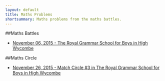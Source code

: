 ```yaml
---
layout: default
title: Maths Problems
shortsummary: Maths problems from the maths battles.
---
```


##Maths Battles

* [November 06, 2015 -  The Royal Grammar School for Boys in High Wycombe](/problems/mathsbattles/2015_11_06_hw.html)

##Maths Circle

* [November 26, 2015 -  Match Circle #3 in The Royal Grammar School for Boys in High Wycombe](/problems/circlehw/2015_11_26_circlehw.html)

